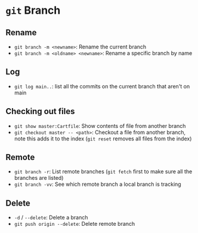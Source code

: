 # `git` Branch

## Rename

- `git branch -m <newname>`: Rename the current branch
- `git branch -m <oldname> <newname>`: Rename a specific branch by name

## Log

- `git log main..`: list all the commits on the current branch that aren't on main

## Checking out files

- `git show master:Cartfile`: Show contents of file from another branch
- `git checkout master -- <path>`: Checkout a file from another branch, note this adds it to the index (`git reset` removes all files from the index)

## Remote

- `git branch -r`: List remote branches (`git fetch` first to make sure all the branches are listed)
- `git branch -vv`: See which remote branch a local branch is tracking

## Delete

- `-d` / `--delete`: Delete a branch
- `git push origin --delete`: Delete remote branch
